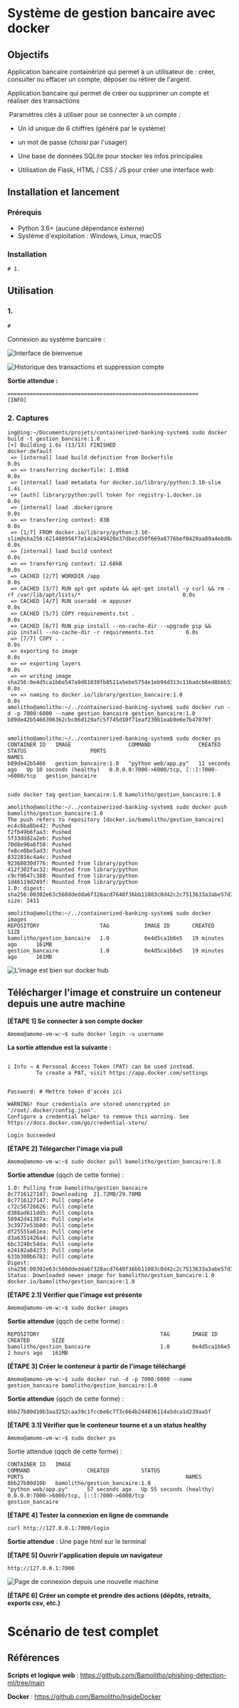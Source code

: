 # Système de gestion bancaire avec docker



## Objectifs

Application bancaire containérizé qui permet à un utilisateur de : créer, consulter ou effacer un compte, déposer ou rétirer de l'argent. 



Application bancaire qui permet de créer ou supprimer un compte et réaliser des transactions

​    Paramètres clés à utiliser pour se connecter à un compte : 
   - Un id unique de 6 chiffres (généré par le système)
   - un mot de passe (choisi par l'usager)

- Une base de données SQLite pour stocker les infos principales
- Utilisation de Flask, HTML / CSS / JS  pour créer une interface web

## Installation et lancement

### Prérequis

- Python 3.6+ (aucune dépendance externe)
- Système d'exploitation : Windows, Linux, macOS

### Installation

```
# 1. 
```



## Utilisation

### 1. 

```
# 
```

Connexion au système bancaire :

![Interface de bienvenue](./Images/compte_1.png)



![Historique des transactions et suppression compte](./Images/compte_2.png)

**Sortie attendue :**

```
============================================================
[INFO] 
```

### 2. Captures

```shell
ing@ing:~/Documents/projets/containerized-banking-system$ sudo docker build -t gestion_bancaire:1.0 .
[+] Building 1.6s (13/13) FINISHED                                                                                 docker:default
 => [internal] load build definition from Dockerfile                                                                         0.0s
 => => transferring dockerfile: 1.05kB                                                                                       0.0s
 => [internal] load metadata for docker.io/library/python:3.10-slim                                                          1.4s
 => [auth] library/python:pull token for registry-1.docker.io                                                                0.0s
 => [internal] load .dockerignore                                                                                            0.0s
 => => transferring context: 83B                                                                                             0.0s
 => [1/7] FROM docker.io/library/python:3.10-slim@sha256:621488956f7e14ca249420e37dbecd59f669a8776bef0429aa89a4ebd8c6de9e    0.0s
 => [internal] load build context                                                                                            0.0s
 => => transferring context: 12.68kB                                                                                         0.0s
 => CACHED [2/7] WORKDIR /app                                                                                                0.0s
 => CACHED [3/7] RUN apt-get update && apt-get install -y curl && rm -rf /var/lib/apt/lists/*                                0.0s
 => CACHED [4/7] RUN useradd -m appuser                                                                                      0.0s
 => CACHED [5/7] COPY requirements.txt .                                                                                     0.0s
 => CACHED [6/7] RUN pip install --no-cache-dir --upgrade pip &&     pip install --no-cache-dir -r requirements.txt          0.0s
 => [7/7] COPY . .                                                                                                           0.0s
 => exporting to image                                                                                                       0.0s
 => => exporting layers                                                                                                      0.0s
 => => writing image sha256:0e4d5ca1b6e547a9d81038fb8521a5ebe5754e1eb94d313c116adcb6ed8bbb53                                 0.0s
 => => naming to docker.io/library/gestion_bancaire:1.0                                                                      0.0s
amolitho@amolitho:~/../containerized-banking-system$ sudo docker run -d -p 7000:6000 --name gestion_bancaire gestion_bancaire:1.0
b89de42b5466396362cbc86d129afc5f745d10f71eaf239b1eab9e6e7b47070f


amolitho@amolitho:~/../containerized-banking-system$ sudo docker ps
CONTAINER ID   IMAGE                  COMMAND               CREATED          STATUS                    PORTS                                         NAMES
b89de42b5466   gestion_bancaire:1.0   "python web/app.py"   11 seconds ago   Up 10 seconds (healthy)   0.0.0.0:7000->6000/tcp, [::]:7000->6000/tcp   gestion_bancaire


sudo docker tag gestion_bancaire:1.0 bamolitho/gestion_bancaire:1.0

amolitho@amolitho:~/../containerized-banking-system$ sudo docker push bamolitho/gestion_bancaire:1.0
The push refers to repository [docker.io/bamolitho/gestion_bancaire]
ec4c6ba8be42: Pushed 
f2fb49b6faa3: Pushed 
5f33ddd2a2eb: Pushed 
70d8e90a6f50: Pushed 
fe8ce0be5ad3: Pushed 
8322816c4a4c: Pushed 
92368030d776: Mounted from library/python 
412f302fac32: Mounted from library/python 
c9cf0647c388: Mounted from library/python 
1d46119d249f: Mounted from library/python 
1.0: digest: sha256:00302e63c568ddedda6f328acd7648f36bb11083c8d42c2c7513633a3abe57d3 size: 2411

amolitho@amolitho:~/../containerized-banking-system$ sudo docker images
REPOSITORY                   TAG           IMAGE ID       CREATED             SIZE
bamolitho/gestion_bancaire   1.0           0e4d5ca1b6e5   19 minutes ago      161MB
gestion_bancaire             1.0           0e4d5ca1b6e5   19 minutes ago      161MB

```



![L'image est bien sur docker hub](./Images/image_on_docker_hub.png)



## Télécharger l'image et construire un conteneur depuis une autre machine

**[ÉTAPE 1] Se connecter à son compte docker**

```shell
Amomo@amomo-vm-w:~$ sudo docker login -u username
```

**La sortie attendue est la suivante :**

```shell

i Info → A Personal Access Token (PAT) can be used instead.
         To create a PAT, visit https://app.docker.com/settings
         
         
Password: # Mettre token d'accès ici

WARNING! Your credentials are stored unencrypted in '/root/.docker/config.json'.
Configure a credential helper to remove this warning. See
https://docs.docker.com/go/credential-store/

Login Succeeded
```



**[ÉTAPE 2] Télégarcher l'image via pull**

```shell
Amomo@amomo-vm-w:~$ sudo docker pull bamolitho/gestion_bancaire:1.0
```

**Sortie attendue** (qqch de cette forme) : 

```less
1.0: Pulling from bamolitho/gestion_bancaire
8c7716127147: Downloading  21.72MB/29.78MB
8c7716127147: Pull complete 
c72c56726626: Pull complete 
d388ad611dd5: Pull complete 
50942d41387a: Pull complete 
3c3977e53b80: Pull complete 
df25555a61ea: Pull complete 
d3a6351426a4: Pull complete 
6bc3240c54da: Pull complete 
e24102a84273: Pull complete 
633b300b6782: Pull complete 
Digest: sha256:00302e63c568ddedda6f328acd7648f36bb11083c8d42c2c7513633a3abe57d3
Status: Downloaded newer image for bamolitho/gestion_bancaire:1.0
docker.io/bamolitho/gestion_bancaire:1.0
```



**[ÉTAPE 2.1] Vérifier que l'image est présente** 

```shell
Amomo@amomo-vm-w:~$ sudo docker images
```

**Sortie attendue** (qqch de cette forme) : 

```less
REPOSITORY                                      TAG       IMAGE ID       CREATED       SIZE
bamolitho/gestion_bancaire                      1.0       0e4d5ca1b6e5   2 hours ago   161MB
```



**[ÉTAPE 3] Créer le conteneur à partir de l'image téléchargé**

```shell
Amomo@amomo-vm-w:~$ sudo docker run -d -p 7000:6000 --name gestion_bancaire bamolitho/gestion_bancaire:1.0
```

**Sortie attendue** (qqch de cette forme) : 

```less
8bb27b80d10b3aa3252caa39c1fcc6e6c7f3c664b244836114a5dca1d239aa5f
```



**[ÉTAPE 3.1] Vérifier que le conteneur tourne et a un status healthy**

```shell
Amomo@amomo-vm-w:~$ sudo docker ps
```

Sortie attendue (qqch de cette forme) : 

```less
CONTAINER ID   IMAGE                                                  COMMAND                  CREATED          STATUS                         PORTS                                                   NAMES
8bb27b80d10b   bamolitho/gestion_bancaire:1.0                         "python web/app.py"      57 seconds ago   Up 55 seconds (healthy)        0.0.0.0:7000->6000/tcp, [::]:7000->6000/tcp             gestion_bancaire
```



**[ÉTAPE 4] Tester la connexion en ligne de commande**

```shell
curl http://127.0.0.1:7000/login
```

**Sortie attendue** : Une page html sur le terminal



**[ÉTAPE 5] Ouvrir l'application depuis un navigateur**

```basic
http://127.0.0.1:7000
```

![Page de connexion depuis une nouvelle machine](./Images/page_connexion_nouvelle_machine.jpeg)



**[ÉTAPE 6] Créer un compte et prendre des actions (dépôts, retraits, exports csv, etc.)**



# Scénario de test complet



## Références

**Scripts et logique web** : https://github.com/Bamolitho/phishing-detection-ml/tree/main

**Docker** : https://github.com/Bamolitho/InsideDocker